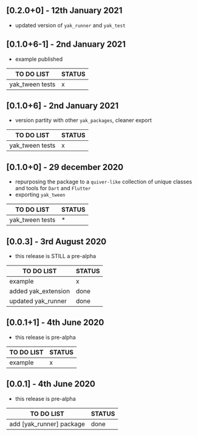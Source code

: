 ## [0.2.0+0] - 12th January 2021

* updated version of `yak_runner` and `yak_test`

## [0.1.0+6-1] - 2nd January 2021

* example published 

| TO DO LIST | STATUS  |
|--------|-----|
| yak_tween tests| x | 

## [0.1.0+6] - 2nd January 2021

* version partity with other `yak_packages`, cleaner export

| TO DO LIST | STATUS  |
|--------|-----|
| yak_tween tests| x | 


## [0.1.0+0] - 29 december 2020

* repurposing the package to a `quiver-like` collection of unique classes and tools for `Dart` and `Flutter`
* exporting `yak_tween`

| TO DO LIST | STATUS  |
|--------|-----|
| yak_tween tests| * | (* as I'm planning to refactor w/ null-safaty anyway, tests can wait for now)

 

## [0.0.3] - 3rd August 2020

* this release is STILL a pre-alpha

| TO DO LIST | STATUS  |
|--------|-----|
| example| x |
| added yak_extension| done |
| updated yak_runner| done |


## [0.0.1+1] - 4th June 2020

* this release is pre-alpha

| TO DO LIST | STATUS  |
|--------|-----|
| example| x |


## [0.0.1] - 4th June 2020

* this release is pre-alpha

| TO DO LIST | STATUS |
|--------|-----|
| add [yak_runner] package| done |